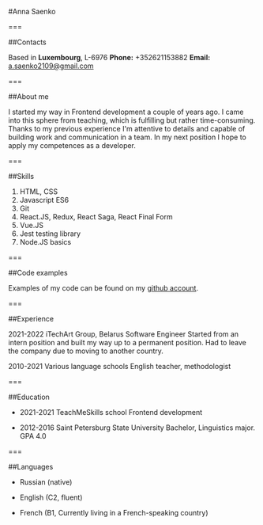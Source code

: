 #Anna Saenko


===


##Contacts


Based in **Luxembourg**, L-6976
**Phone:** +352621153882
**Email:** a.saenko2109@gmail.com

===


##About me


I started my way in Frontend development a couple of years ago. I came into this sphere from teaching, which is fulfilling but rather time-consuming. Thanks to my previous experience I'm attentive to details and capable of building work and communication in a team. In my next position I hope to apply my competences as a developer.


===


##Skills


1. HTML, CSS
2. Javascript ES6
3. Git 
4. React.JS, Redux, React Saga, React Final Form
5. Vue.JS 
6. Jest testing library 
7. Node.JS basics 


===


##Code examples


Examples of my code can be found on my [github account](https://github.com/feelfaque).


===


##Experience 


2021-2022 iTechArt Group, Belarus
Software Engineer
Started from an intern position and built my way up to a permanent position. Had to leave the company due to moving to another country.


2010-2021 Various language schools
English teacher, methodologist


===


##Education 


- 2021-2021 TeachMeSkills school
Frontend development


- 2012-2016 Saint Petersburg State University
Bachelor, Linguistics major. GPA 4.0


===


##Languages


- Russian (native)

- English (C2, fluent)

- French (B1, Currently living in a French-speaking country)





